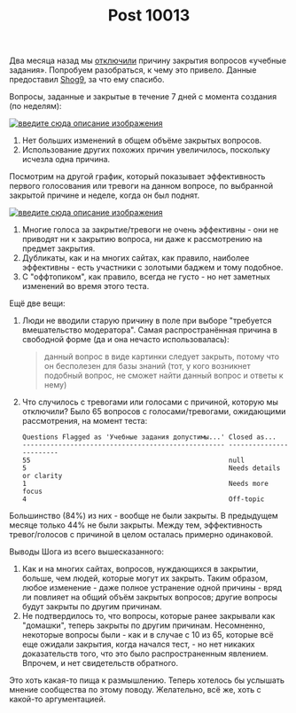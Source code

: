 ﻿---
title: "Post 10013"
se.owner.user_id: 15479
se.owner.display_name: "Suvitruf says Reinstate Monica"
se.owner.link: "https://ru.meta.stackoverflow.com/users/15479/suvitruf-says-reinstate-monica"
se.link: "https://ru.meta.stackoverflow.com/q/10013"
se.post_id: 10013
se.post_type: question
se.score: 10
---
<p>Два месяца назад мы <a href="https://ru.meta.stackoverflow.com/q/9743/15479">отключили</a> причину закрытия вопросов «учебные задания». Попробуем разобраться, к чему это привело. Данные предоставил <a href="https://meta.stackexchange.com/users/811/shog9">Shog9</a>, за что ему спасибо.</p>

<p>Вопросы, заданные и закрытые в течение 7 дней с момента создания (по неделям):</p>

<p><a href="https://i.stack.imgur.com/mZ00e.png" rel="nofollow noreferrer"><img src="https://i.stack.imgur.com/mZ00e.png" alt="введите сюда описание изображения"></a></p>

<ol>
<li>Нет больших изменений в общем объёме закрытых вопросов.</li>
<li>Использование других похожих причин увеличилось, поскольку исчезла одна причина.</li>
</ol>

<p>Посмотрим на другой график, который показывает эффективность первого голосования или тревоги на данном вопросе, по выбранной закрытой причине и неделе, когда он был поднят.</p>

<p><a href="https://i.stack.imgur.com/4AhD6.png" rel="nofollow noreferrer"><img src="https://i.stack.imgur.com/4AhD6.png" alt="введите сюда описание изображения"></a></p>

<ol>
<li>Многие голоса за закрытие/тревоги не очень эффективны - они не приводят ни к закрытию вопроса, ни даже к рассмотрению на предмет закрытия.</li>
<li>Дубликаты, как и на многих сайтах, как правило, наиболее эффективны - есть участники с золотыми баджем и тому подобное.</li>
<li>С "оффтопиком", как правило, всегда не густо - но нет заметных изменений во время этого теста.</li>
</ol>

<p>Ещё две вещи:</p>

<ol>
<li><p>Люди не вводили старую причину в поле при выборе "требуется вмешательство модератора". Самая распространённая причина в свободной форме (да и она нечасто использовалась):</p>

<blockquote>
  <p>данный вопрос в виде картинки следует закрыть, потому что он бесполезен для базы знаний (тот, у кого возникнет подобный вопрос, не сможет найти данный вопрос и ответы к нему)</p>
</blockquote></li>
<li><p>Что случилось с тревогами или голосами с причиной, которую мы отключили? Было 65 вопросов с голосами/тревогами, ожидающими рассмотрения, на момент теста:</p>

<pre><code>Questions Flagged as 'Учебные задания допустимы...' Closed as...
--------------------------------------------------- ------------------------
55                                                  null
5                                                   Needs details or clarity
1                                                   Needs more focus
4                                                   Off-topic
</code></pre></li>
</ol>

<p>Большинство (84%) из них - вообще не были закрыты. В предыдущем месяце только 44% не были закрыты. Между тем, эффективность тревог/голосов с причиной в целом осталась примерно одинаковой.</p>

<p>Выводы Шога из всего вышесказанного:</p>

<ol>
<li>Как и на многих сайтах, вопросов, нуждающихся в закрытии, больше, чем людей, которые могут их закрыть. Таким образом, любое изменение - даже полное устранение одной причины - вряд ли повлияет на общий объём закрытых вопросов; другие вопросы будут закрыты по другим причинам.</li>
<li>Не подтвердилось то, что вопросы, которые ранее закрывали как "домашки", теперь закрыты по другим причинам. Несомненно, некоторые вопросы были - как и в случае с 10 из 65, которые всё еще ожидали закрытия, когда начался тест, - но нет никаких доказательств того, что это было распространенным явлением. Впрочем, и нет свидетельств обратного.</li>
</ol>

<p>Это хоть какая-то пища к размышлению. Теперь хотелось бы услышать мнение сообщества по этому поводу. Желательно, всё же, хоть с какой-то аргументацией.</p>
